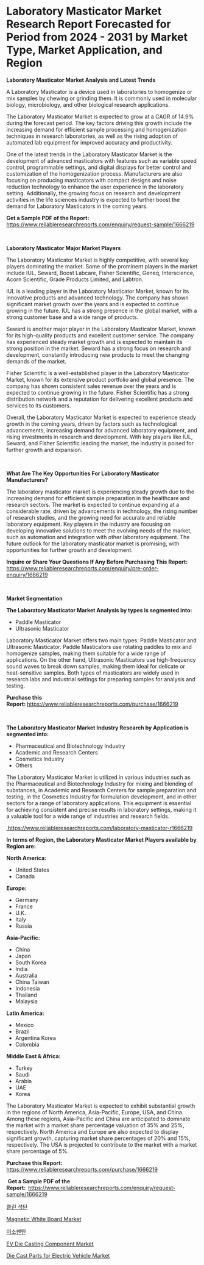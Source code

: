 <p><h1>Laboratory Masticator Market Research Report Forecasted for Period from 2024 -  2031 by Market Type, Market Application, and Region</h1></p><p><strong>Laboratory Masticator Market Analysis and Latest Trends</strong></p>
<p><p>A Laboratory Masticator is a device used in laboratories to homogenize or mix samples by chewing or grinding them. It is commonly used in molecular biology, microbiology, and other biological research applications. </p><p>The Laboratory Masticator Market is expected to grow at a CAGR of 14.9% during the forecast period. The key factors driving this growth include the increasing demand for efficient sample processing and homogenization techniques in research laboratories, as well as the rising adoption of automated lab equipment for improved accuracy and productivity. </p><p>One of the latest trends in the Laboratory Masticator Market is the development of advanced masticators with features such as variable speed control, programmable settings, and digital displays for better control and customization of the homogenization process. Manufacturers are also focusing on producing masticators with compact designs and noise reduction technology to enhance the user experience in the laboratory setting. Additionally, the growing focus on research and development activities in the life sciences industry is expected to further boost the demand for Laboratory Masticators in the coming years.</p></p>
<p><strong>Get a Sample PDF of the Report:&nbsp;</strong> <a href="https://www.reliableresearchreports.com/enquiry/request-sample/1666219">https://www.reliableresearchreports.com/enquiry/request-sample/1666219</a></p>
<p>&nbsp;</p>
<p><strong>Laboratory Masticator Major Market Players</strong></p>
<p><p>The Laboratory Masticator Market is highly competitive, with several key players dominating the market. Some of the prominent players in the market include IUL, Seward, Boost Labcare, Fisher Scientific, Geneq, Interscience, Acorn Scientific, Grade Products Limited, and Labtron.</p><p>IUL is a leading player in the Laboratory Masticator Market, known for its innovative products and advanced technology. The company has shown significant market growth over the years and is expected to continue growing in the future. IUL has a strong presence in the global market, with a strong customer base and a wide range of products.</p><p>Seward is another major player in the Laboratory Masticator Market, known for its high-quality products and excellent customer service. The company has experienced steady market growth and is expected to maintain its strong position in the market. Seward has a strong focus on research and development, constantly introducing new products to meet the changing demands of the market.</p><p>Fisher Scientific is a well-established player in the Laboratory Masticator Market, known for its extensive product portfolio and global presence. The company has shown consistent sales revenue over the years and is expected to continue growing in the future. Fisher Scientific has a strong distribution network and a reputation for delivering excellent products and services to its customers.</p><p>Overall, the Laboratory Masticator Market is expected to experience steady growth in the coming years, driven by factors such as technological advancements, increasing demand for advanced laboratory equipment, and rising investments in research and development. With key players like IUL, Seward, and Fisher Scientific leading the market, the industry is poised for further growth and expansion.</p></p>
<p>&nbsp;</p>
<p><strong>What Are The Key Opportunities For Laboratory Masticator Manufacturers?</strong></p>
<p><p>The laboratory masticator market is experiencing steady growth due to the increasing demand for efficient sample preparation in the healthcare and research sectors. The market is expected to continue expanding at a considerable rate, driven by advancements in technology, the rising number of research studies, and the growing need for accurate and reliable laboratory equipment. Key players in the industry are focusing on developing innovative solutions to meet the evolving needs of the market, such as automation and integration with other laboratory equipment. The future outlook for the laboratory masticator market is promising, with opportunities for further growth and development.</p></p>
<p><strong>Inquire or Share Your Questions If Any Before Purchasing This Report:</strong> <a href="https://www.reliableresearchreports.com/enquiry/pre-order-enquiry/1666219">https://www.reliableresearchreports.com/enquiry/pre-order-enquiry/1666219</a></p>
<p>&nbsp;</p>
<p><strong>Market Segmentation</strong></p>
<p><strong>The Laboratory Masticator Market Analysis by types is segmented into:</strong></p>
<p><ul><li>Paddle Masticator</li><li>Ultrasonic Masticator</li></ul></p>
<p><p>Laboratory Masticator Market offers two main types: Paddle Masticator and Ultrasonic Masticator. Paddle Masticators use rotating paddles to mix and homogenize samples, making them suitable for a wide range of applications. On the other hand, Ultrasonic Masticators use high-frequency sound waves to break down samples, making them ideal for delicate or heat-sensitive samples. Both types of masticators are widely used in research labs and industrial settings for preparing samples for analysis and testing.</p></p>
<p><strong>Purchase this Report:&nbsp;</strong><a href="https://www.reliableresearchreports.com/purchase/1666219">https://www.reliableresearchreports.com/purchase/1666219</a></p>
<p>&nbsp;</p>
<p><strong>The Laboratory Masticator Market Industry Research by Application is segmented into:</strong></p>
<p><ul><li>Pharmaceutical and Biotechnology Industry</li><li>Academic and Research Centers</li><li>Cosmetics Industry</li><li>Others</li></ul></p>
<p><p>The Laboratory Masticator Market is utilized in various industries such as the Pharmaceutical and Biotechnology Industry for mixing and blending of substances, in Academic and Research Centers for sample preparation and testing, in the Cosmetics Industry for formulation development, and in other sectors for a range of laboratory applications. This equipment is essential for achieving consistent and precise results in laboratory settings, making it a valuable tool for a wide range of industries and research fields.</p></p>
<p><a href="https://www.reliableresearchreports.com/laboratory-masticator-r1666219">&nbsp;https://www.reliableresearchreports.com/laboratory-masticator-r1666219</a></p>
<p><strong>In terms of Region, the Laboratory Masticator Market Players available by Region are:</strong></p>
<p>
    <p> <strong> North America: </strong>
        <ul>
            <li>United States</li>
            <li>Canada</li>
        </ul>
        </p> 
    <p> <strong> Europe: </strong>
        <ul>
            <li>Germany</li>
            <li>France</li>
            <li>U.K.</li>
            <li>Italy</li>
            <li>Russia</li>
        </ul>
        </p> 
    <p> <strong> Asia-Pacific: </strong>
        <ul>
            <li>China</li>
            <li>Japan</li>
            <li>South Korea</li>
            <li>India</li>
            <li>Australia</li>
            <li>China Taiwan</li>
            <li>Indonesia</li>
            <li>Thailand</li>
            <li>Malaysia</li>
        </ul>
        </p> 
    <p> <strong> Latin America: </strong>
        <ul>
            <li>Mexico</li>
            <li>Brazil</li>
            <li>Argentina Korea</li>
            <li>Colombia</li>
        </ul>
        </p> 
    <p> <strong> Middle East & Africa: </strong>
        <ul>
            <li>Turkey</li>
            <li>Saudi</li>
            <li>Arabia</li>
            <li>UAE</li>
            <li>Korea</li>
        </ul>
    </p>
    </p>
<p><p>The Laboratory Masticator Market is expected to exhibit substantial growth in the regions of North America, Asia-Pacific, Europe, USA, and China. Among these regions, Asia-Pacific and China are anticipated to dominate the market with a market share percentage valuation of 35% and 25%, respectively. North America and Europe are also expected to display significant growth, capturing market share percentages of 20% and 15%, respectively. The USA is projected to contribute to the market with a market share percentage of 5%.</p></p>
<p><strong>Purchase this Report: </strong><a href="https://www.reliableresearchreports.com/purchase/1666219">https://www.reliableresearchreports.com/purchase/1666219</a></p>
<p>&nbsp;<strong>Get a Sample PDF of the Report:&nbsp;&nbsp;</strong><a href="https://www.reliableresearchreports.com/enquiry/request-sample/1666219">https://www.reliableresearchreports.com/enquiry/request-sample/1666219</a></p>
<p><strong></strong></p>
<p><p><a href="https://github.com/vs019sa3m8x/Market-Research-Report-List-1/blob/main/349882736654.md">클린 석탄</a></p><p><a href="https://issuu.com/reportprime-2/docs/magnetic-white-board-market-size-2030.pptx">Magnetic White Board Market</a></p><p><a href="https://github.com/Madalyell456456/Market-Research-Report-List-1/blob/main/782087036655.md">이소펜탄</a></p><p><a href="https://github.com/gdfhhhj/Market-Research-Report-List-4/blob/main/ev-die-casting-component-market.md">EV Die Casting Component Market</a></p><p><a href="https://github.com/julyju69/Market-Research-Report-List-3/blob/main/die-cast-parts-for-electric-vehicle-market.md">Die Cast Parts for Electric Vehicle Market</a></p></p>